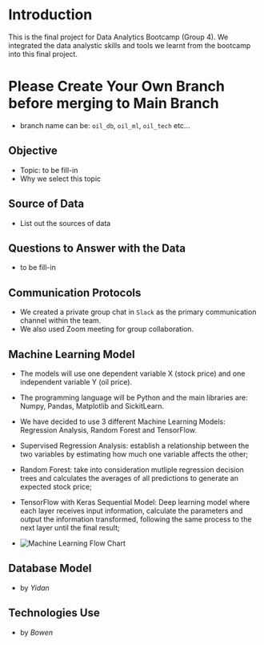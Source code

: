 # Introduction
This is the final project for Data Analytics Bootcamp (Group 4). We integrated the data analystic skills and tools we learnt from the bootcamp into this final project.

# Please Create Your Own Branch before merging to Main Branch
* branch name can be: `oil_db`, `oil_ml`, `oil_tech` etc...

## Objective
* Topic: to be fill-in
* Why we select this topic
  
## Source of Data
* List out the sources of data

## Questions to Answer with the Data
* to be fill-in
  
## Communication Protocols
* We created a private group chat in `Slack` as the primary communication channel within the team.
* We also used Zoom meeting for group collaboration.

## Machine Learning Model

* The models will use one dependent variable X (stock price) and one independent variable Y (oil price).
* The programming language will be Python and the main libraries are: Numpy, Pandas, Matplotlib and SickitLearn. 
* We have decided to use 3 different Machine Learning Models: Regression Analysis, Random Forest and TensorFlow.
* Supervised Regression Analysis: establish a relationship between the two variables by estimating how much one variable affects the other; 
* Random Forest: take into consideration mutliple regression decision trees and calculates the averages of all predictions to generate an expected stock price;
* TensorFlow with Keras Sequential Model: Deep learning model where each layer receives input information, calculate the parameters and output the information transformed, following the same process to the next layer until the final result;  

* ![Machine Learning Flow Chart](https://github.com/kobertlam/Oil_Price_and_Stock_Price_Analysis/blob/machine_learning_model/Resources/ml_flow_chart.jpeg)

## Database Model
* by *Yidan*

## Technologies Use
* by *Bowen*
